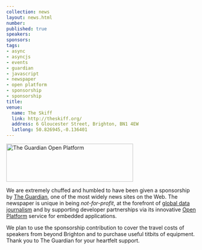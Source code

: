 ```yaml
---
collection: news
layout: news.html
number: 
published: true
speakers: 
sponsors: 
tags: 
- async
- asyncjs
- events
- guardian
- javascript
- newspaper
- open platform
- sponsorship
- sponsorship
title: 
venue: 
  name: The Skiff
  link: http://theskiff.org/
  address: 6 Gloucester Street, Brighton, BN1 4EW
  latlong: 50.826945,-0.136401
---
```

<img src="http://asyncjs.com/wp/wp-content/uploads/2011/01/guardian-open-platform.png" alt="The Guardian Open Platform" title="The Guardian Open Platform" width="336" height="101" />

We are extremely chuffed and humbled to have been given a sponsorship by <a href="http://www.guardian.co.uk">The Guardian</a>, one of the most widely news sites on the Web. The newspaper is unique in being <em>not-for-profit</em>, at the forefront of <a href="http://www.guardian.co.uk/data">global data journalism</a> and by supporting developer partnerships via its innovative <a href="http://www.guardian.co.uk/open-platform">Open Platform</a> service for embedded applications.

We plan to use the sponsorship contribution to cover the travel costs of speakers from beyond Brighton and to purchase useful titbits of equipment. Thank you to The Guardian for your heartfelt support.
